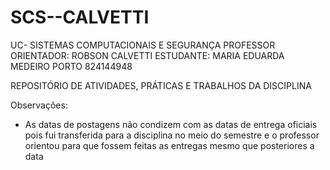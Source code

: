 # SCS--CALVETTI

UC- SISTEMAS COMPUTACIONAIS E SEGURANÇA
PROFESSOR ORIENTADOR: ROBSON CALVETTI
ESTUDANTE: MARIA EDUARDA MEDEIRO PORTO 824144948

REPOSITÓRIO DE ATIVIDADES, PRÁTICAS E TRABALHOS DA DISCIPLINA

Observações:
- As datas de postagens não condizem com as datas de entrega oficiais pois fui transferida para a disciplina no meio do semestre e o professor orientou para que fossem feitas as entregas mesmo que posteriores a data
